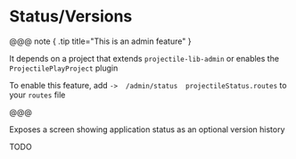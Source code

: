# Status/Versions

@@@ note { .tip title="This is an admin feature" }

It depends on a project that extends `projectile-lib-admin` or enables the `ProjectilePlayProject` plugin

To enable this feature, add `->  /admin/status  projectileStatus.routes` to your `routes` file

@@@


Exposes a screen showing application status as an optional version history

TODO
